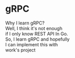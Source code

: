 # gRPC

Why I learn gRPC? <br />
Well, I think it's not enough <br />
if I only know REST API In Go. <br />
So, I learn gRPC and hopefully <br />
I can implement this with <br />
work's project <br />
